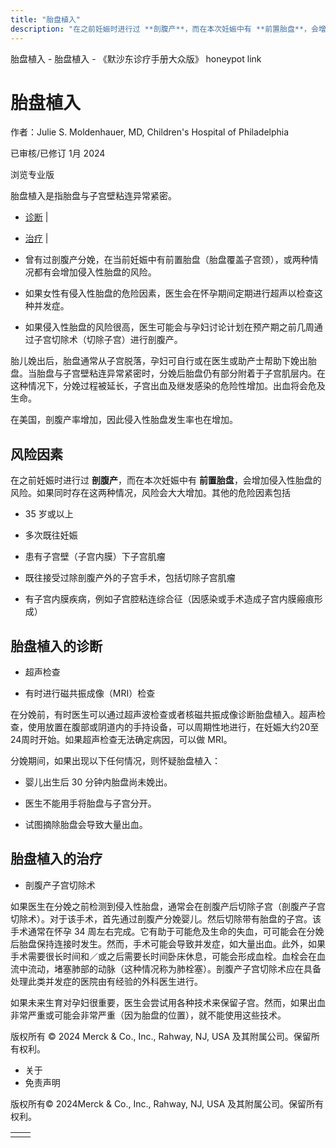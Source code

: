 ```yaml
---
title: "胎盘植入"
description: "在之前妊娠时进行过 **剖腹产**，而在本次妊娠中有 **前置胎盘**，会增加侵入性胎盘的风险。如果同时存在这两种情况，风险会大大增加。其他的危险因素包括"
---
```


﻿胎盘植入 \- 胎盘植入 \- 《默沙东诊疗手册大众版》 honeypot link

# 胎盘植入

作者：Julie S. Moldenhauer, MD, Children's Hospital of Philadelphia

已审核/已修订 1月 2024

浏览专业版

胎盘植入是指胎盘与子宫壁粘连异常紧密。

- [诊断](#诊断_v8578502_zh) \|
- [治疗](#治疗_v8578506_zh) \|

- 曾有过剖腹产分娩，在当前妊娠中有前置胎盘（胎盘覆盖子宫颈），或两种情况都有会增加侵入性胎盘的风险。

- 如果女性有侵入性胎盘的危险因素，医生会在怀孕期间定期进行超声以检查这种并发症。

- 如果侵入性胎盘的风险很高，医生可能会与孕妇讨论计划在预产期之前几周通过子宫切除术（切除子宫）进行剖腹产。


胎儿娩出后，胎盘通常从子宫脱落，孕妇可自行或在医生或助产士帮助下娩出胎盘。当胎盘与子宫壁粘连异常紧密时，分娩后胎盘仍有部分附着于子宫肌层内。在这种情况下，分娩过程被延长，子宫出血及继发感染的危险性增加。出血将会危及生命。

在美国，剖腹产率增加，因此侵入性胎盘发生率也在增加。

## 风险因素

在之前妊娠时进行过 **剖腹产**，而在本次妊娠中有 **前置胎盘**，会增加侵入性胎盘的风险。如果同时存在这两种情况，风险会大大增加。其他的危险因素包括

- 35 岁或以上

- 多次既往妊娠

- 患有子宫壁（子宫内膜）下子宫肌瘤

- 既往接受过除剖腹产外的子宫手术，包括切除子宫肌瘤

- 有子宫内膜疾病，例如子宫腔粘连综合征（因感染或手术造成子宫内膜瘢痕形成）


## 胎盘植入的诊断

- 超声检查

- 有时进行磁共振成像（MRI）检查


在分娩前，有时医生可以通过超声波检查或者核磁共振成像诊断胎盘植入。超声检查，使用放置在腹部或阴道内的手持设备，可以周期性地进行，在妊娠大约20至24周时开始。如果超声检查无法确定病因，可以做 MRI。

分娩期间，如果出现以下任何情况，则怀疑胎盘植入：

- 婴儿出生后 30 分钟内胎盘尚未娩出。

- 医生不能用手将胎盘与子宫分开。

- 试图摘除胎盘会导致大量出血。


## 胎盘植入的治疗

- 剖腹产子宫切除术


如果医生在分娩之前检测到侵入性胎盘，通常会在剖腹产后切除子宫（剖腹产子宫切除术）。对于该手术，首先通过剖腹产分娩婴儿。然后切除带有胎盘的子宫。该手术通常在怀孕 34 周左右完成。它有助于可能危及生命的失血，可可能会在分娩后胎盘保持连接时发生。然而，手术可能会导致并发症，如大量出血。此外，如果手术需要很长时间和／或之后需要长时间卧床休息，可能会形成血栓。血栓会在血流中流动，堵塞肺部的动脉（这种情况称为肺栓塞）。剖腹产子宫切除术应在具备处理此类并发症的医院由有经验的外科医生进行。

如果未来生育对孕妇很重要，医生会尝试用各种技术来保留子宫。然而，如果出血非常严重或可能会非常严重（因为胎盘的位置），就不能使用这些技术。



版权所有 © 2024
Merck & Co., Inc., Rahway, NJ, USA 及其附属公司。保留所有权利。

- 关于
- 免责声明

版权所有© 2024Merck & Co., Inc., Rahway, NJ, USA 及其附属公司。保留所有权利。

|     |     |
| --- | --- |
|  |  |